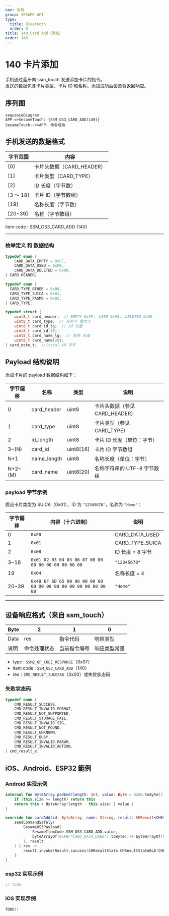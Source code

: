 ```yaml
---
nav: 示例
group: SESAME API
type:
  title: Bluetooth
  order: 0
title: 140_Card Add（添加）
order: 140
---
```


# 140 卡片添加

手机通过蓝牙向 ssm_touch 发送添加卡片的指令。  
发送的数据包含卡片类型、卡片 ID 和名称。添加成功后设备将返回响应。

## 序列图

```mermaid
sequenceDiagram
APP->>SesameTouch: {SSM_OS3_CARD_ADD(140)}
SesameTouch-->>APP: 命令成功
```

## 手机发送的数据格式

| 字节范围  | 内容                      |
| --------- | ------------------------- |
| [0]       | 卡片头数据（CARD_HEADER） |
| [1]       | 卡片类型（CARD_TYPE）     |
| [2]       | ID 长度（字节数）         |
| [3 ～ 18] | 卡片 ID（字节数组）       |
| [19]      | 名称长度（字节数）        |
| [20-39]   | 名称（字节数组）          |

item code : SSM_OS3_CARD_ADD (140)

---

### 枚举定义 和 数据结构

```c
typedef enum {
    CARD_DATA_EMPTY = 0xFF,
    CARD_DATA_USED = 0xF0,
    CARD_DATA_DELETED = 0x00,
} CARD_HEADER;

typedef enum {
  CARD_TYPE_OTHER = 0x00,
  CARD_TYPE_SUICA = 0x01,
  CARD_TYPE_PASMO = 0x02,
} CARD_TYPE;

typedef struct {
    uint8_t card_header;  // EMPTY 0xFF， USED 0xF0， DELETED 0x00
    uint8_t card_type;  // 米非卡 费力卡
    uint8_t card_id_lg;  // id 长度
    uint8_t card_id[16];
    uint8_t card_name_lg;  // 名称 长度
    uint8_t card_name[20];
} card_note_t;  ///total 40 字节
```

## Payload 结构说明

添加卡片的 payload 数据结构如下：

| 字节偏移 | 名称        | 类型      | 说明                           |
| -------- | ----------- | --------- | ------------------------------ |
| 0        | card_header | uint8     | 卡片头数据（参见 CARD_HEADER） |
| 1        | card_type   | uint8     | 卡片类型（参见 CARD_TYPE）     |
| 2        | id_length   | uint8     | 卡片 ID 长度（单位：字节）     |
| 3~(N)    | card_id     | uint8[16] | 卡片 ID 字节数组               |
| N+1      | name_length | uint8     | 名称长度（单位：字节）         |
| N+2~(M)  | card_name   | uint8[20] | 名称字符串的 UTF-8 字节数组    |

### payload 字节示例

假设卡片类型为 SUICA（0x01），ID 为 `"12345678"`，名称为 `"Home"`：

| 字节偏移 | 内容（十六进制）                                                | 说明             |
| -------- | --------------------------------------------------------------- | ---------------- |
| 0        | `0xF0`                                                          | CARD_DATA_USED   |
| 1        | `0x01`                                                          | CARD_TYPE_SUICA  |
| 2        | `0x08`                                                          | ID 长度 = 8 字节 |
| 3~18     | `0x01 02 03 04 05 06 07 08 00 00 00 00 00 00 00 00`             | `"12345678"`     |
| 19       | `0x04`                                                          | 名称长度 = 4     |
| 20~39    | `0x48 6F 6D 65 00 00 00 00 00 00 00 00 00 00 00 00 00 00 00 00` | `"Home"`         |

---

## 设备响应格式（来自 ssm_touch）

| Byte | 2            | 1            | 0            |
| ---- | ------------ | ------------ | ------------ |
| Data | res          | 指令代码     | 响应类型     |
| 说明 | 命令处理状态 | 当前指令编号 | 响应类型常量 |

- type : `SSM2_OP_CODE_RESPONSE`（0x07）
- item code : `SSM_OS3_CARD_ADD`（140）
- res：`CMD_RESULT_SUCCESS`（0x00）或失败状态码

### 失败状态码

```C
typedef enum {
    CMD_RESULT_SUCCESS,
    CMD_RESULT_INVALID_FORMAT,
    CMD_RESULT_NOT_SUPPORTED,
    CMD_RESULT_STORAGE_FAIL,
    CMD_RESULT_INVALID_SIG,
    CMD_RESULT_NOT_FOUND,
    CMD_RESULT_UNKNOWN,
    CMD_RESULT_BUSY,
    CMD_RESULT_INVALID_PARAM,
    CMD_RESULT_INVALID_ACTION,
} cmd_result_e;
```

## iOS、Android、ESP32 範例

### Android 实现示例

```kotlin
internal fun ByteArray.padEnd(length: Int, value: Byte = 0x00.toByte()): ByteArray {
    if (this.size >= length) return this
    return this + ByteArray(length - this.size) { value }
}

override fun cardAdd(id: ByteArray, name: String, result: CHResult<CHEmpty>) {
    sendCommandSafely(
        SesameOS3Payload(
            SesameItemCode.SSM_OS3_CARD_ADD.value,
            byteArrayOf(0xF0/*CARD_DATA_USED*/.toByte())+ byteArrayOf(0x80/*CARD_TYPE_CLOUD_BASE*/.toByte()) + byteArrayOf(id.size.toByte()) + id.padEnd(16, 0x00.toByte()) + byteArrayOf(name.toByteArray().size.toByte()) + name.toByteArray().padEnd(16, 0x00.toByte())
        ), result
    ) { res ->
        result.invoke(Result.success(CHResultState.CHResultStateBLE(CHEmpty())))
    }
}
```

### esp32 实现示例

```c
// todo
```

### iOS 实现示例

```swift
TODO()

```

